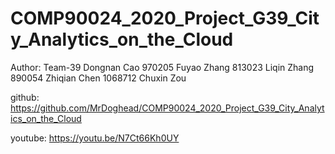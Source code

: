 # COMP90024_2020_Project_G39_City_Analytics_on_the_Cloud


Author: Team-39
Dongnan Cao 970205
Fuyao Zhang 813023
Liqin Zhang 890054
Zhiqian Chen 1068712
Chuxin Zou

github: https://github.com/MrDoghead/COMP90024_2020_Project_G39_City_Analytics_on_the_Cloud

youtube:   https://youtu.be/N7Ct66Kh0UY
